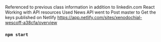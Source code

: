 Referenced to previous class information in addition to linkedin.com React Working with API resources
Used News API
went to Post master to Get the keys
published on Netlify
https://app.netlify.com/sites/xenodochial-wescoff-a38cfa/overview
### `npm start`


